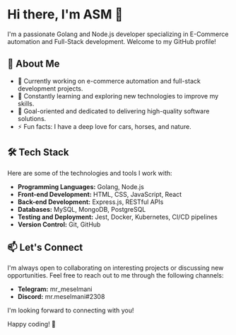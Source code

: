 # Hi there, I'm ASM 👋

I'm a passionate Golang and Node.js developer specializing in E-Commerce automation and Full-Stack development. Welcome to my GitHub profile!

## 🚀 About Me

- 💼 Currently working on e-commerce automation and full-stack development projects.
- 🌱 Constantly learning and exploring new technologies to improve my skills.
- 🎯 Goal-oriented and dedicated to delivering high-quality software solutions.
- ⚡ Fun facts: I have a deep love for cars, horses, and nature.

## 🛠️ Tech Stack

Here are some of the technologies and tools I work with:

- **Programming Languages:** Golang, Node.js
- **Front-end Development:** HTML, CSS, JavaScript, React
- **Back-end Development:** Express.js, RESTful APIs
- **Databases:** MySQL, MongoDB, PostgreSQL
- **Testing and Deployment:** Jest, Docker, Kubernetes, CI/CD pipelines
- **Version Control:** Git, GitHub


## 📫 Let's Connect

I'm always open to collaborating on interesting projects or discussing new opportunities. Feel free to reach out to me through the following channels:

- **Telegram:** mr_meselmani
- **Discord:** mr.meselmani#2308

I'm looking forward to connecting with you!

Happy coding! 🚀
